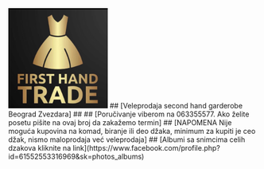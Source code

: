 <img src="firsthandtradelogo.jpg" width="200">
## [Veleprodaja second hand garderobe Beograd Zvezdara]
## 
## [Poručivanje viberom na 063355577. Ako želite posetu pišite na ovaj broj da zakažemo termin]
## [NAPOMENA Nije moguća kupovina na komad, biranje ili deo džaka, minimum za kupiti je ceo džak, nismo maloprodaja već veleprodaja]
## [Albumi sa snimcima celih dzakova kliknite na link](https://www.facebook.com/profile.php?id=61552553316969&sk=photos_albums)

